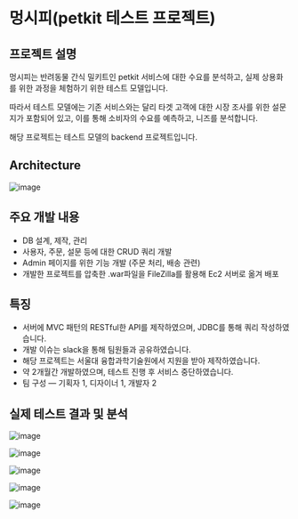 # 멍시피(petkit 테스트 프로젝트)

## 프로젝트 설명

  멍시피는 반려동물 간식 밀키트인 petkit 서비스에 대한 수요를 분석하고, 실제 상용화를 위한 과정을 체험하기 위한 테스트 모델입니다.
  
  따라서 테스트 모델에는 기존 서비스와는 달리 타겟 고객에 대한 시장 조사를 위한 설문지가 포함되어 있고, 이를 통해 소비자의 수요를 예측하고, 니즈를 분석합니다.
  
  해당 프로젝트는 테스트 모델의 backend 프로젝트입니다.

## Architecture

  ![image](https://user-images.githubusercontent.com/20418155/172608349-debb44f1-b30f-4ba7-b164-7e0d8eb14d96.png)

## 주요 개발 내용

  - DB 설계, 제작, 관리
  - 사용자, 주문, 설문 등에 대한 CRUD 쿼리 개발
  - Admin 페이지를 위한 기능 개발 (주문 처리, 배송 관련)
  - 개발한 프로젝트를 압축한 .war파일을 FileZilla를 활용해 Ec2 서버로 옮겨 배포


## 특징

  - 서버에 MVC 패턴의 RESTful한 API를 제작하였으며, JDBC를 통해 쿼리 작성하였습니다.
  - 개발 이슈는 slack을 통해 팀원들과 공유하였습니다.
  - 해당 프로젝트는 서울대 융합과학기술원에서 지원을 받아 제작하였습니다.
  - 약 2개월간 개발하였으며, 테스트 진행 후 서비스 중단하였습니다.
  - 팀 구성 ― 기획자 1, 디자이너 1, 개발자 2

## 실제 테스트 결과 및 분석

  ![image](https://user-images.githubusercontent.com/20418155/172610876-c4e091a6-5c7d-410e-9109-fece98571135.png)

  ![image](https://user-images.githubusercontent.com/20418155/172610949-83489783-9911-4ede-aefd-b9bae05ec210.png)

  ![image](https://user-images.githubusercontent.com/20418155/172610988-e3c05b13-afc1-4d27-a859-43c7ec593d0c.png)

  ![image](https://user-images.githubusercontent.com/20418155/172611037-69d79e3e-1046-4291-ab36-e617f1bf3a6f.png)

  ![image](https://user-images.githubusercontent.com/20418155/172611123-aea39755-383f-4498-bdfc-0fc3a3ce052f.png)
